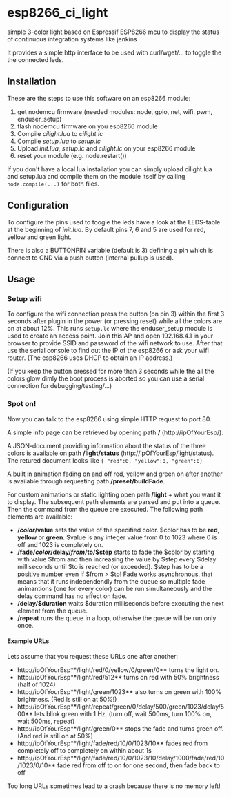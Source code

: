 # esp8266_ci_light
simple 3-color light based on Espressif ESP8266 mcu to display the status of continuous integration systems like jenkins

It provides a simple http interface to be used with curl/wget/... to toggle the the connected leds.

## Installation
These are the steps to use this software on an esp8266 module:

1. get nodemcu firmware (needed modules: node, gpio, net, wifi, pwm, enduser_setup)
1. flash nodemcu firmware on you esp8266 module
1. Compile *cilight.lua* to *cilight.lc*
1. Compile *setup.lua* to *setup.lc*
1. Upload *init.lua*, *setup.lc* and *cilight.lc* on your esp8266 module
1. reset your module (e.g. node.restart())

If you don't have a local lua installation you can simply upload cilight.lua and setup.lua and compile them on the module
itself by calling `node.compile(...)` for both files.

## Configuration

To configure the pins used to toogle the leds have a look at the LEDS-table at the beginning of *init.lua*.
By default pins 7, 6 and 5 are used for red, yellow and green light.

There is also a BUTTONPIN variable (default is 3) defining a pin which is connect to GND via a push button (internal pullup is used).

## Usage

### Setup wifi
To configure the wifi connection press the button (on pin 3) within the first 3 seconds after plugin in the power (or pressing reset) while all the colors are on at about 12%. This runs `setup.lc` where the enduser_setup module is used to create an access point. Join this AP and open 192.168.4.1 in your browser to provide SSID and password of the wifi network to use.
After that use the serial console to find out the IP of the esp8266 or ask your wifi router. (The esp8266 uses DHCP to obtain an IP address.)

(If you keep the button pressed for more than 3 seconds while the all the colors glow dimly the boot process is aborted so you can use a serial connection for debugging/testing/...)

### Spot on!
Now you can talk to the esp8266 using simple HTTP request to port 80.

A simple info page can be retrieved by opening path **/** (http://ipOfYourEsp/).

A JSON-document providing information about the status of the three colors is available on path **/light/status** (http://ipOfYourEsp/light/status). The retured document looks like `{ "red":0, "yellow":0, "green":0}`

A built in animation fading on and off red, yellow and green on after another is available through requesting path **/preset/buildFade**.

For custom animations or static lighting open path **/light** + what you want it to display. The subsequent path elements are parsed and put into a queue. Then the command from the queue are executed. The following path elements are available:

  * **/$color/$value** sets the value of the specified color. $color has to be **red**, **yellow** or **green**. $value is any integer value from 0 to 1023 where 0 is off and 1023 is completely on.
  * **/fade/$color/$delay/$from/$to/$step** starts to fade the $color by starting with value $from and then increasing the value by $step every $delay milliseconds until $to is reached (or exceeded). $step has to be a positive number even if $from > $to! Fade works asynchronous, that means that it runs independendly from the queue so multiple fade animantions (one for every color) can be run simultaneously and the delay command has no effect on fade.
  * **/delay/$duration** waits $duration milliseconds before executing the next element from the queue.
  * **/repeat** runs the queue in a loop, otherwise the queue will be run only once.

#### Example URLs

Lets assume that you request these URLs one after another:

  * http://ipOfYourEsp**/light/red/0/yellow/0/green/0** turns the light on.
  * http://ipOfYourEsp**/light/red/512** turns on red with 50% brightness (half of 1024)
  * http://ipOfYourEsp**/light/green/1023** also turns on green with 100% brightness. (Red is still on at 50%!)
  * http://ipOfYourEsp**/light/repeat/green/0/delay/500/green/1023/delay/500** lets blink green with 1 Hz. (turn off, wait 500ms, turn 100% on, wait 500ms, repeat)
  * http://ipOfYourEsp**/light/green/0** stops the fade and turns green off. (And red is still on at 50%)
  * http://ipOfYourEsp**/light/fade/red/10/0/1023/10** fades red from completely off to completely on within about 1s
  * http://ipOfYourEsp**/light/fade/red/10/0/1023/10/delay/1000/fade/red/10/1023/0/10** fade red from off to on for one second, then fade back to off
  
Too long URLs sometimes lead to a crash because there is no memory left!
